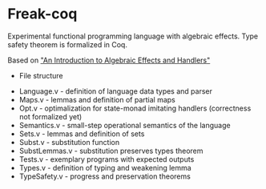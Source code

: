 Freak-coq
=========


Experimental functional programming language with algebraic effects.
Type safety theorem is formalized in Coq.

Based on ["An Introduction to Algebraic Effects and Handlers"](https://www.sciencedirect.com/science/article/pii/S1571066115000705)


* File structure

- Language.v - definition of language data types and parser
- Maps.v - lemmas and definition of partial maps
- Opt.v - optimalization for state-monad imitating handlers (correctness not formalized yet)
- Semantics.v - small-step operational semantics of the language
- Sets.v - lemmas and definition of sets
- Subst.v - substitution function
- SubstLemmas.v - substitution preserves types theorem
- Tests.v - exemplary programs with expected outputs
- Types.v - definition of typing and weakening lemma
- TypeSafety.v - progress and preservation theorems



